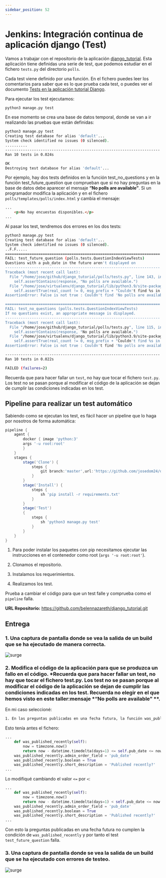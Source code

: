 ```yaml
---
sidebar_position: 52
---
```


# Jenkins: Integración continua de aplicación django (Test)

Vamos a trabajar con el repositorio de la aplicación [django_tutorial](https://github.com/josedom24/django_tutorial). Esta aplicación tiene definidas una serie de test, que podemos estudiar en el fichero `tests.py` del directorio `polls`.

Cada test viene definido por una función. En el fichero puedes leer los comentarios para saber que es lo que prueba cada test, o puedes ver el documento [Tests en la aplicación tutorial Django](https://fp.josedomingo.org/iaw2223/7_ic/test_tutorial_django.html).

Para ejecutar los test ejecutamos:

```bash
python3 manage.py test
```

En ese momento se crea una base de datos temporal, donde se van a ir realizando las pruebas que están definidas:

```bash
python3 manage.py test
Creating test database for alias 'default'...
System check identified no issues (0 silenced).
..........
----------------------------------------------------------------------
Ran 10 tests in 0.024s

OK
Destroying test database for alias 'default'...
```

Por ejemplo, hay dos tests definidos en la función test_no_questions y en la función test_future_question que comprueban que si no hay preguntas en la base de datos debe aparecer el mensaje **“No polls are available”**. Si un programador modifica la aplicación y en el fichero `polls/templates/polls/index.html` y cambia el mensaje:

```html
...
    <p>No hay encuestas disponibles.</p>
...
```

Al pasar los test, tendremos dos errores en los dos tests:

```bash
python3 manage.py test
Creating test database for alias 'default'...
System check identified no issues (0 silenced).
..F.F.....
======================================================================
FAIL: test_future_question (polls.tests.QuestionIndexViewTests)
Questions with a pub_date in the future aren't displayed on
----------------------------------------------------------------------
Traceback (most recent call last):
  File "/home/jose/github/django_tutorial/polls/tests.py", line 143, in test_future_question
    self.assertContains(response, "No polls are available.")
  File "/home/jose/virtualenv/django_tutorial/lib/python3.9/site-packages/django/test/testcases.py", line 471, in assertContains
    self.assertTrue(real_count != 0, msg_prefix + "Couldn't find %s in response" % text_repr)
AssertionError: False is not true : Couldn't find 'No polls are available.' in response

======================================================================
FAIL: test_no_questions (polls.tests.QuestionIndexViewTests)
If no questions exist, an appropriate message is displayed.
----------------------------------------------------------------------
Traceback (most recent call last):
  File "/home/jose/github/django_tutorial/polls/tests.py", line 115, in test_no_questions
    self.assertContains(response, "No polls are available.")
  File "/home/jose/virtualenv/django_tutorial/lib/python3.9/site-packages/django/test/testcases.py", line 471, in assertContains
    self.assertTrue(real_count != 0, msg_prefix + "Couldn't find %s in response" % text_repr)
AssertionError: False is not true : Couldn't find 'No polls are available.' in response

----------------------------------------------------------------------
Ran 10 tests in 0.022s

FAILED (failures=2)
```

Recuerda que para hacer fallar un `test`, no hay que tocar el fichero `test.py`. Los test no se pasan porque al modificar el código de la aplicación se dejan de cumplir las condiciones indicadas en los test.

## Pipeline para realizar un test automático

Sabiendo como se ejecutan los test, es fácil hacer un pipeline que lo haga por nosotros de forma automática:

```groovy
pipeline {
    agent {
        docker { image 'python:3'
        args '-u root:root'
        }
    }
    stages {
        stage('Clone') {
            steps {
                git branch:'master',url:'https://github.com/josedom24/django_tutorial.git'
            }
        }
        stage('Install') {
            steps {
                sh 'pip install -r requirements.txt'
            }
        }
        stage('Test')
        {
            steps {
                sh 'python3 manage.py test'
            }
        }
    }
}
```

1. Para poder instalar los paquetes con pip necesitamos ejecutar las instrucciones en el contenedor como root (`args '-u root:root'`).

2. Clonamos el repositorio.
3. Instalamos los requerimientos.
4. Realizamos los test.

Prueba a cambiar el código para que un test falle y comprueba como el `pipeline` falla.

**URL Repositorio:** https://github.com/belennazareth/django_tutorial.git

## Entrega

### 1. Una captura de pantalla donde se vea la salida de un build que se ha ejecutado de manera correcta.

![surge](/img/IAW/taller3IAW7.png)

### 2. Modifica el código de la aplicación para que se produzca un fallo en el código. *Recuerda que para hacer fallar un test, no hay que tocar el fichero test.py. Los test no se pasan porque al modificar el código de la aplicación se dejan de cumplir las condiciones indicadas en los test. Recuerda no elegir en el que hemos visto en este taller:mensaje *“No polls are available” **.

En mi caso seleccioné:

```txt
1. En las preguntas publicadas en una fecha futura, la función was_published_recently() debe devolver False
```

Esto tenía antes el fichero:

```py
...
    def was_published_recently(self):
        now = timezone.now()
        return now - datetime.timedelta(days=1) <= self.pub_date <= now
    was_published_recently.admin_order_field = 'pub_date'
    was_published_recently.boolean = True
    was_published_recently.short_description = 'Published recently?'
...
```

Lo modifiqué cambiando el valor `<=` por `<`:

```py
...
    def was_published_recently(self):
        now = timezone.now()
        return now - datetime.timedelta(days=1) < self.pub_date <= now
    was_published_recently.admin_order_field = 'pub_date'
    was_published_recently.boolean = True
    was_published_recently.short_description = 'Published recently?'
...
```

Con esto la preguntas publicadas en una fecha futura no cumplen la condición de `was_published_recently` y por tanto el test `test_future_question` falla.

### 3. Una captura de pantalla donde se vea la salida de un build que se ha ejecutado con errores de testeo.

![surge](/img/IAW/taller3IAW7-2.png)